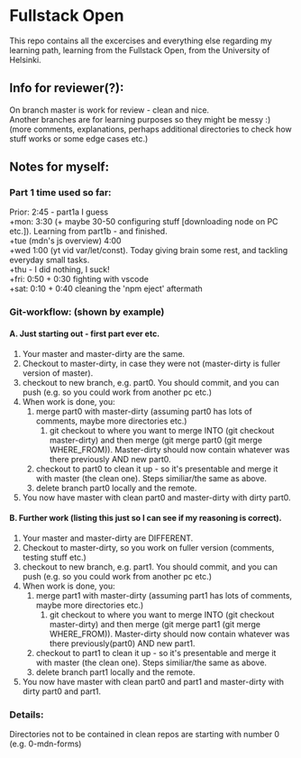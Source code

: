 # Fullstack Open 
This repo contains all the excercises and everything else regarding my learning path, learning from the Fullstack Open, from the University of Helsinki.<br>

## Info for reviewer(?):
On branch master is work for review - clean and nice.<br>
Another branches are for learning purposes so they might be messy :) (more comments, explanations, perhaps additional directories to check how stuff works or some edge cases etc.)

## Notes for myself:
### Part 1 time used so far:
Prior: 2:45 - part1a I guess<br>
+mon: 3:30 (+ maybe 30-50 configuring stuff [downloading node on PC etc.]). Learning from part1b - and finished.<br>
+tue (mdn's js overview) 4:00<br>
+wed 1:00 (yt vid var/let/const). Today giving brain some rest, and tackling everyday small tasks.<br>
+thu - I did nothing, I suck!<br>
+fri: 0:50 + 0:30 fighting with vscode<br>
+sat: 0:10 + 0:40 cleaning the 'npm eject' aftermath 
### Git-workflow: (shown by example)
#### A. Just  starting out - first part ever etc.
1. Your master and master-dirty are the same. 
2. Checkout to master-dirty, in case they were not (master-dirty is fuller version of master).
3. checkout to new branch, e.g. part0. You should commit, and you can push (e.g. so you could work from another pc etc.)
4. When work is done, you:
    1. merge part0 with master-dirty (assuming part0 has lots of comments, maybe more directories etc.)
        1. git checkout to where you want to merge INTO (git checkout master-dirty) and then merge (git merge part0 (git merge WHERE_FROM)). Master-dirty should now contain whatever was there previously AND new part0.
    2. checkout to part0 to clean it up - so it's presentable and merge it with master (the clean one). Steps similiar/the same as above.
    3. delete branch part0 locally and the remote.
5. You now have master with clean part0 and master-dirty with dirty part0.
#### B. Further work (listing this just so I can see if my reasoning is correct).
1. Your master and master-dirty are DIFFERENT.
2. Checkout to master-dirty, so you work on fuller version (comments, testing stuff etc.)
3. checkout to new branch, e.g. part1. You should commit, and you can push (e.g. so you could work from another pc etc.)
4. When work is done, you:
    1. merge part1 with master-dirty (assuming part1 has lots of comments, maybe more directories etc.)
        1. git checkout to where you want to merge INTO (git checkout master-dirty) and then merge (git merge part1 (git merge WHERE_FROM)). Master-dirty should now contain whatever was there previously(part0) AND new part1.
    2.  checkout to part1 to clean it up - so it's presentable and merge it with master (the clean one). Steps similiar/the same as above.
    3. delete branch part1 locally and the remote.
5. You now have master with clean part0 and part1 and master-dirty with dirty part0 and part1.

### Details: 
Directories not to be contained in clean repos are starting with number 0 (e.g. 0-mdn-forms)